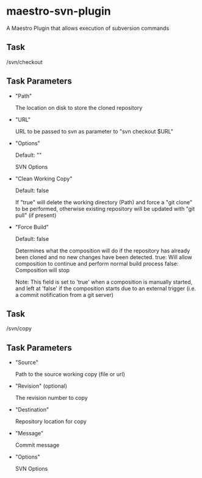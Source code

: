 maestro-svn-plugin
====================

A Maestro Plugin that allows execution of subversion commands

Task
----

/svn/checkout

Task Parameters
---------------

* "Path"

  The location on disk to store the cloned repository

* "URL"

  URL to be passed to svn as parameter to "svn checkout $URL"

* "Options"

  Default: ""

  SVN Options

* "Clean Working Copy"

  Default: false

  If "true" will delete the working directory (Path) and force a "git clone" to be performed, otherwise existing repository will be updated with "git pull" (if present)

* "Force Build"

  Default: false

  Determines what the composition will do if the repository has already been cloned and no new changes have been detected.
  true: Will allow composition to continue and perform normal build process
  false: Composition will stop
  
  Note: This field is set to 'true' when a composition is manually started, and left at 'false' if the composition starts due to an external trigger (i.e. a commit notification from a git server)

Task
----

/svn/copy

Task Parameters
---------------

* "Source"

  Path to the source working copy (file or url)

* "Revision" (optional)

  The revision number to copy

* "Destination"

  Repository location for copy

* "Message"

  Commit message

* "Options"

  SVN Options

